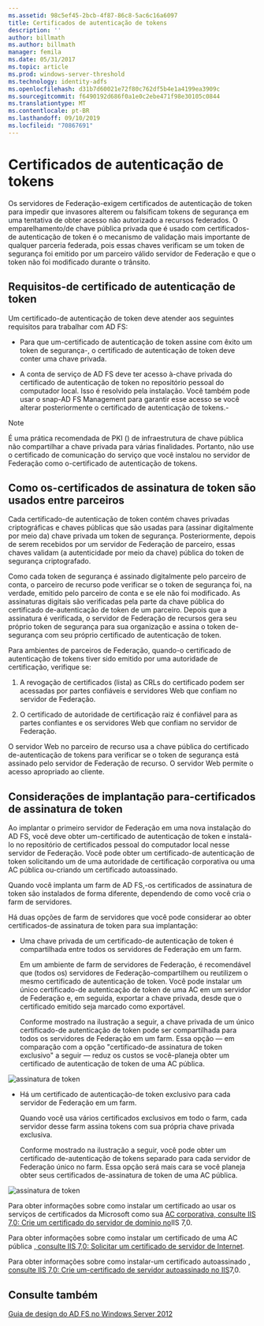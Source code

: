 ```yaml
---
ms.assetid: 98c5ef45-2bcb-4f87-86c8-5ac6c16a6097
title: Certificados de autenticação de tokens
description: ''
author: billmath
ms.author: billmath
manager: femila
ms.date: 05/31/2017
ms.topic: article
ms.prod: windows-server-threshold
ms.technology: identity-adfs
ms.openlocfilehash: d31b7d60021e72f80c762df5b4e1a4199ea3909c
ms.sourcegitcommit: f6490192d686f0a1e0c2ebe471f98e30105c0844
ms.translationtype: MT
ms.contentlocale: pt-BR
ms.lasthandoff: 09/10/2019
ms.locfileid: "70867691"
---
```

# <a name="token-signing-certificates"></a>Certificados de autenticação de tokens

Os servidores de Federação\-exigem certificados de autenticação de token para impedir que invasores alterem ou falsificam tokens de segurança em uma tentativa de obter acesso não autorizado a recursos federados. O emparelhamento\/de chave pública privada que é usado com certificados\-de autenticação de token é o mecanismo de validação mais importante de qualquer parceria federada, pois essas chaves verificam se um token de segurança foi emitido por um parceiro válido servidor de Federação e que o token não foi modificado durante o trânsito.  
  
## <a name="token-signing-certificate-requirements"></a>Requisitos\-de certificado de autenticação de token  
Um certificado\-de autenticação de token deve atender aos seguintes requisitos para trabalhar com AD FS:  
  
-   Para que um\-certificado de autenticação de token assine com êxito um token de segurança\-, o certificado de autenticação de token deve conter uma chave privada.  
  
-   A conta de serviço de AD FS deve ter acesso à\-chave privada do certificado de autenticação de token no repositório pessoal do computador local. Isso é resolvido pela instalação. Você também pode usar o snap\-AD FS Management para garantir esse acesso se você alterar posteriormente o certificado de autenticação de tokens.\-  
  
> [!NOTE]  
> É uma prática recomendada de PKI \(\) de infraestrutura de chave pública não compartilhar a chave privada para várias finalidades. Portanto, não use o certificado de comunicação do serviço que você instalou no servidor de Federação como o\-certificado de autenticação de tokens.  
  
## <a name="how-token-signing-certificates-are-used-across-partners"></a>Como os\-certificados de assinatura de token são usados entre parceiros  
Cada certificado\-de autenticação de token contém chaves privadas criptográficas e chaves públicas que são usadas para \(assinar digitalmente por meio da\) chave privada um token de segurança. Posteriormente, depois de serem recebidos por um servidor de Federação de parceiro, essas chaves validam \(a autenticidade por meio da chave\) pública do token de segurança criptografado.  
  
Como cada token de segurança é assinado digitalmente pelo parceiro de conta, o parceiro de recurso pode verificar se o token de segurança foi, na verdade, emitido pelo parceiro de conta e se ele não foi modificado. As assinaturas digitais são verificadas pela parte da chave pública do certificado de\-autenticação de token de um parceiro. Depois que a assinatura é verificada, o servidor de Federação de recursos gera seu próprio token de segurança para sua organização e assina o token de\-segurança com seu próprio certificado de autenticação de token.  
  
Para ambientes de parceiros de Federação, quando\-o certificado de autenticação de tokens tiver sido emitido por uma autoridade de certificação, verifique se:  
  
1.  A revogação de certificados \(lista\) as CRLs do certificado podem ser acessadas por partes confiáveis e servidores Web que confiam no servidor de Federação.  
  
2.  O certificado de autoridade de certificação raiz é confiável para as partes confiantes e os servidores Web que confiam no servidor de Federação.  
  
O servidor Web no parceiro de recurso usa a chave pública do certificado de\-autenticação de tokens para verificar se o token de segurança está assinado pelo servidor de Federação de recurso. O servidor Web permite o acesso apropriado ao cliente.  
  
## <a name="deployment-considerations-for-token-signing-certificates"></a>Considerações de implantação para\-certificados de assinatura de token  
Ao implantar o primeiro servidor de Federação em uma nova instalação do AD FS, você deve obter um\-certificado de autenticação de token e instalá-lo no repositório de certificados pessoal do computador local nesse servidor de Federação. Você pode obter um certificado\-de autenticação de token solicitando um de uma autoridade de certificação corporativa ou uma AC pública ou\-criando um certificado autoassinado.  
  
Quando você implanta um farm de AD FS,\-os certificados de assinatura de token são instalados de forma diferente, dependendo de como você cria o farm de servidores.  
  
Há duas opções de farm de servidores que você pode considerar ao obter certificados\-de assinatura de token para sua implantação:  
  
-   Uma chave privada de um certificado\-de autenticação de token é compartilhada entre todos os servidores de Federação em um farm.  
  
    Em um ambiente de farm de servidores de Federação, é recomendável que \(todos os\) servidores de Federação\-compartilhem ou reutilizem o mesmo certificado de autenticação de token. Você pode instalar um único certificado\-de autenticação de token de uma AC em um servidor de Federação e, em seguida, exportar a chave privada, desde que o certificado emitido seja marcado como exportável.  
  
    Conforme mostrado na ilustração a seguir, a chave privada de um único certificado\-de autenticação de token pode ser compartilhada para todos os servidores de Federação em um farm. Essa opção — em comparação com a opção "certificado\-de assinatura de token exclusivo" a seguir — reduz os custos se você\-planeja obter um certificado de autenticação de token de uma AC pública.  
  
![assinatura de token](media/adfs2_fedserver_certstory_3.gif)  
  
-   Há um certificado de autenticação\-de token exclusivo para cada servidor de Federação em um farm.  
  
    Quando você usa vários certificados exclusivos em todo o farm, cada servidor desse farm assina tokens com sua própria chave privada exclusiva.  
  
    Conforme mostrado na ilustração a seguir, você pode obter um certificado de\-autenticação de tokens separado para cada servidor de Federação único no farm. Essa opção será mais cara se você planeja obter seus certificados de\-assinatura de token de uma AC pública.  
  
![assinatura de token](media/adfs2_fedserver_certstory_4.gif)  
  
Para obter informações sobre como instalar um certificado ao usar os serviços de certificados da Microsoft como sua [AC corporativa, consulte IIS 7,0: Crie um certificado do servidor de domínio no](https://go.microsoft.com/fwlink/?LinkId=108548)IIS 7,0.  
  
Para obter informações sobre como instalar um certificado de uma AC pública [, consulte IIS 7,0: Solicitar um certificado de servidor de Internet](https://go.microsoft.com/fwlink/?LinkId=108549).  
  
Para obter informações sobre como instalar\-um certificado autoassinado [, consulte IIS 7,0: Crie um\-certificado de servidor autoassinado no IIS](https://go.microsoft.com/fwlink/?LinkID=108271)7,0.  
  
## <a name="see-also"></a>Consulte também
[Guia de design do AD FS no Windows Server 2012](AD-FS-Design-Guide-in-Windows-Server-2012.md)
